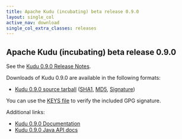 ```yaml
---
title: Apache Kudu (incubating) beta release 0.9.0
layout: single_col
active_nav: download
single_col_extra_classes: releases
---
```


<!--

Licensed to the Apache Software Foundation (ASF) under one
or more contributor license agreements.  See the NOTICE file
distributed with this work for additional information
regarding copyright ownership.  The ASF licenses this file
to you under the Apache License, Version 2.0 (the
"License"); you may not use this file except in compliance
with the License.  You may obtain a copy of the License at

  http://www.apache.org/licenses/LICENSE-2.0

Unless required by applicable law or agreed to in writing,
software distributed under the License is distributed on an
"AS IS" BASIS, WITHOUT WARRANTIES OR CONDITIONS OF ANY
KIND, either express or implied.  See the License for the
specific language governing permissions and limitations
under the License.

-->

## Apache Kudu (incubating) beta release 0.9.0

See the [Kudu 0.9.0 Release Notes](docs/release_notes.html).

Downloads of Kudu 0.9.0 are available in the following formats:

* [Kudu 0.9.0 source tarball](http://www.apache.org/closer.cgi?filename=incubator/kudu/0.9.0/apache-kudu-incubating-0.9.0.tar.gz&action=download)
  ([SHA1](https://www.apache.org/dist/incubator/kudu/0.9.0/apache-kudu-incubating-0.9.0.tar.gz.sha),
  [MD5](https://www.apache.org/dist/incubator/kudu/0.9.0/apache-kudu-incubating-0.9.0.tar.gz.md5),
  [Signature](https://www.apache.org/dist/incubator/kudu/0.9.0/apache-kudu-incubating-0.9.0.tar.gz.asc))

You can use the [KEYS file](https://www.apache.org/dist/incubator/kudu/KEYS) to verify the included GPG signature.

Additional links:

* [Kudu 0.9.0 Documentation](docs/)
* [Kudu 0.9.0 Java API docs](apidocs/)
